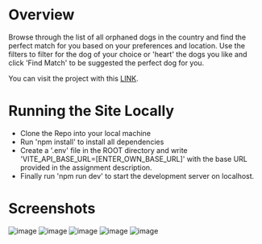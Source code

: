 # Overview

Browse through the list of all orphaned dogs in the country and find the perfect match for you based on your preferences and location.
Use the filters to filter for the dog of your choice or 'heart' the dogs you like and click 'Find Match' to be suggested the perfect dog for you.

You can visit the project with this [LINK](https://junhyungso.github.io/fetch-takehome/).

# Running the Site Locally

- Clone the Repo into your local machine
- Run 'npm install' to install all dependencies
- Create a '.env' file in the ROOT directory and write 'VITE_API_BASE_URL=[ENTER_OWN_BASE_URL]' with the base URL provided in the assignment description.
- Finally run 'npm run dev' to start the development server on localhost.

# Screenshots
![image](https://github.com/user-attachments/assets/51056bd6-5c0a-42ba-807a-65732fea702f)
![image](https://github.com/user-attachments/assets/d5ba1173-0860-4a66-80ee-1f94bc362243)
![image](https://github.com/user-attachments/assets/3eb053fe-af17-4b12-82cd-3e1bb27a4f9d)
![image](https://github.com/user-attachments/assets/f55d4280-5581-4f26-bb7d-34032fd62167)
![image](https://github.com/user-attachments/assets/5276a3be-5e8f-4cd8-beb2-ad1507dc016f)
